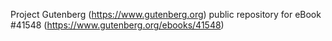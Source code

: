 Project Gutenberg (https://www.gutenberg.org) public repository for eBook #41548 (https://www.gutenberg.org/ebooks/41548)
